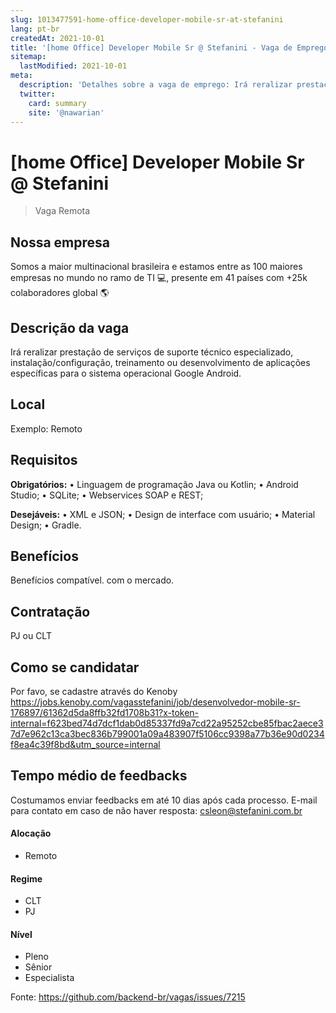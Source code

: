 ```yaml
---
slug: 1013477591-home-office-developer-mobile-sr-at-stefanini
lang: pt-br
createdAt: 2021-10-01
title: '[home Office] Developer Mobile Sr @ Stefanini - Vaga de Emprego'
sitemap:
  lastModified: 2021-10-01
meta:
  description: 'Detalhes sobre a vaga de emprego: Irá reralizar prestação de serviços de suporte técnico especializado, instalação/configuração, treinamento ou desenvolvimento de aplicações específicas para o sistema operacional Google Android.'
  twitter:
    card: summary
    site: '@nawarian'
---
```


# [home Office] Developer Mobile Sr @ Stefanini

<!--
==================================================
Caso a vaga for remoto durante a pandemia informar no texto "Remoto durante o covid"
==================================================
-->
<!-- 
==================================================
POR FAVOR, SÓ POSTE SE A VAGA FOR PARA BACK-END!

Não faça distinção de gênero no título da vaga.

Use: "Back-End Developer" ao invés de 
"Desenvolvedor Back-End" \o/

Exemplo: `[São Paulo] Back-End Developer @ NOME DA EMPRESA`
==================================================
-->
<!--
==================================================
Caso a vaga for remoto durante a pandemia deixar a linha abaixo
==================================================
-->
> Vaga Remota 

## Nossa empresa

Somos a maior multinacional brasileira e estamos entre as 100 maiores empresas no mundo no ramo de TI 💻, presente em 41 países com +25k colaboradores global 🌎
## Descrição da vaga

Irá reralizar prestação de serviços de suporte técnico especializado, instalação/configuração, treinamento ou desenvolvimento de aplicações específicas para o sistema operacional Google Android.

## Local

Exemplo: Remoto 

## Requisitos

**Obrigatórios:**
• Linguagem de programação Java ou Kotlin;
• Android Studio;
• SQLite;
• Webservices SOAP e REST;


**Desejáveis:**
• XML e JSON;
• Design de interface com usuário;
• Material Design;
• Gradle.


## Benefícios
Benefícios compatível. com o mercado.

## Contratação

PJ ou CLT

## Como se candidatar

Por favo, se cadastre através do Kenoby
https://jobs.kenoby.com/vagasstefanini/job/desenvolvedor-mobile-sr-176897/61362d5da8ffb32fd1708b31?x-token-internal=f623bed74d7dcf1dab0d85337fd9a7cd22a95252cbe85fbac2aece37d7e962c13ca3bec836b799001a09a483907f5106cc9398a77b36e90d0234f8ea4c39f8bd&utm_source=internal

## Tempo médio de feedbacks

Costumamos enviar feedbacks em até 10 dias após cada processo.
E-mail para contato em caso de não haver resposta: csleon@stefanini.com.br



#### Alocação
- Remoto

#### Regime
- CLT
- PJ

#### Nível
- Pleno
- Sênior
- Especialista




Fonte: https://github.com/backend-br/vagas/issues/7215